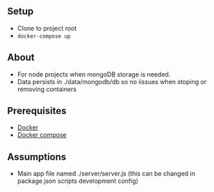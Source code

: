 
## Setup
- Clone to project root
- `docker-compose up`

## About
- For node projects when mongoDB storage is needed.
- Data persists in ./data/mongodb/db so no iissues when
stoping or removing containers

## Prerequisites
- [Docker](https://docs.docker.com/install/)
- [Docker compose](https://docs.docker.com/compose/install/)

## Assumptions
- Main app file named ./server/server.js (this can be changed in package.json scripts development config)
